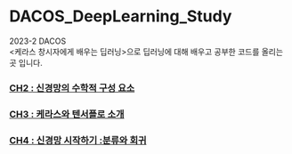 # DACOS_DeepLearning_Study

2023-2 DACOS  
<케라스 창시자에게 배우는 딥러닝>으로 딥러닝에 대해 배우고 공부한 코드를 올리는 곳 입니다. 

### [CH2 : 신경망의 수학적 구성 요소](https://github.com/chaehyounng/DACOS_DeepLearning_Study/blob/main/Code/CH2.ipynb)
   
### [CH3 : 케라스와 텐서플로 소개](https://github.com/chaehyounng/DACOS_DeepLearning_Study/blob/main/Code/CH3.ipynb)  

### [CH4 : 신경망 시작하기 :분류와 회귀](https://github.com/chaehyounng/DACOS_DeepLearning_Study/blob/main/Code/CH4.ipynb)
